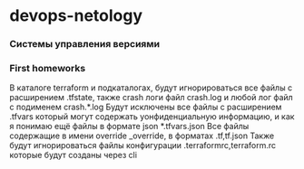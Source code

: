 # devops-netology
### Системы управления версиями
### First homeworks
В каталоге terraform и подкаталогах, будут игнорироваться все файлы с расширением .tfstate, также crash логи файл crash.log
и любой лог файл с подименем crash.*.log 
Будут исключены все файлы с расширением .tfvars который могут содержать уонфиденциальную информацию, и как я понимаю ещё файлы в формате json *.tfvars.json
Все файлы содержащие в имени override _override, в форматах .tf,tf.json
Также будут игнорироваться файлы конфигурации .terraformrc,terraform.rc которые будут созданы через cli

